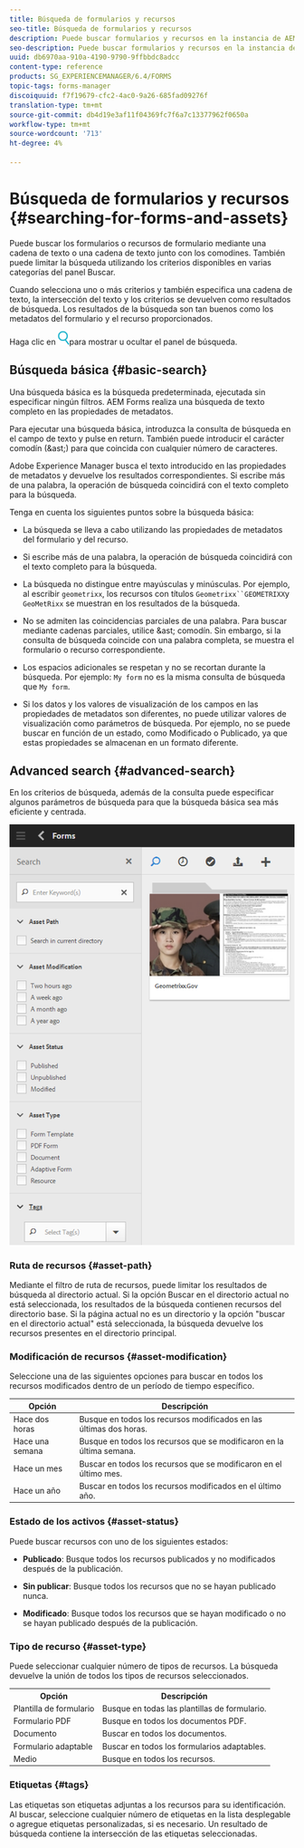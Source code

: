```yaml
---
title: Búsqueda de formularios y recursos
seo-title: Búsqueda de formularios y recursos
description: Puede buscar formularios y recursos en la instancia de AEM mediante AEM búsqueda. La búsqueda básica y avanzada le permite localizar rápidamente sus recursos.
seo-description: Puede buscar formularios y recursos en la instancia de AEM mediante AEM búsqueda. La búsqueda básica y avanzada le permite localizar rápidamente sus recursos.
uuid: db6970aa-910a-4190-9790-9ffbbdc8adcc
content-type: reference
products: SG_EXPERIENCEMANAGER/6.4/FORMS
topic-tags: forms-manager
discoiquuid: f7f19679-cfc2-4ac0-9a26-685fad09276f
translation-type: tm+mt
source-git-commit: db4d19e3af11f04369fc7f6a7c13377962f0650a
workflow-type: tm+mt
source-wordcount: '713'
ht-degree: 4%

---
```



# Búsqueda de formularios y recursos {#searching-for-forms-and-assets}

Puede buscar los formularios o recursos de formulario mediante una cadena de texto o una cadena de texto junto con los comodines. También puede limitar la búsqueda utilizando los criterios disponibles en varias categorías del panel Buscar.

Cuando selecciona uno o más criterios y también especifica una cadena de texto, la intersección del texto y los criterios se devuelven como resultados de búsqueda. Los resultados de la búsqueda son tan buenos como los metadatos del formulario y el recurso proporcionados.

Haga clic en ![aem6forms_search](assets/aem6forms_search.png)para mostrar u ocultar el panel de búsqueda.

## Búsqueda básica {#basic-search}

Una búsqueda básica es la búsqueda predeterminada, ejecutada sin especificar ningún filtros. AEM Forms realiza una búsqueda de texto completo en las propiedades de metadatos.

Para ejecutar una búsqueda básica, introduzca la consulta de búsqueda en el campo de texto y pulse en return. También puede introducir el carácter comodín (&amp;ast;) para que coincida con cualquier número de caracteres.

Adobe Experience Manager busca el texto introducido en las propiedades de metadatos y devuelve los resultados correspondientes. Si escribe más de una palabra, la operación de búsqueda coincidirá con el texto completo para la búsqueda.

Tenga en cuenta los siguientes puntos sobre la búsqueda básica:

* La búsqueda se lleva a cabo utilizando las propiedades de metadatos del formulario y del recurso.
* Si escribe más de una palabra, la operación de búsqueda coincidirá con el texto completo para la búsqueda.
* La búsqueda no distingue entre mayúsculas y minúsculas. Por ejemplo, al escribir `geometrixx`, los recursos con títulos `Geometrixx``GEOMETRIXX`y `GeoMetRixx` se muestran en los resultados de la búsqueda.

* No se admiten las coincidencias parciales de una palabra. Para buscar mediante cadenas parciales, utilice &amp;ast; comodín. Sin embargo, si la consulta de búsqueda coincide con una palabra completa, se muestra el formulario o recurso correspondiente.
* Los espacios adicionales se respetan y no se recortan durante la búsqueda. Por ejemplo: `My form` no es la misma consulta de búsqueda que `My form`.

* Si los datos y los valores de visualización de los campos en las propiedades de metadatos son diferentes, no puede utilizar valores de visualización como parámetros de búsqueda. Por ejemplo, no se puede buscar en función de un estado, como Modificado o Publicado, ya que estas propiedades se almacenan en un formato diferente.

## Advanced search {#advanced-search}

En los criterios de búsqueda, además de la consulta puede especificar algunos parámetros de búsqueda para que la búsqueda básica sea más eficiente y centrada.

![Campo de búsqueda y parámetros o filtros para AEM búsqueda de recursos y formularios](assets/search_forms_assets.png)

### Ruta de recursos {#asset-path}

Mediante el filtro de ruta de recursos, puede limitar los resultados de búsqueda al directorio actual. Si la opción Buscar en el directorio actual no está seleccionada, los resultados de la búsqueda contienen recursos del directorio base. Si la página actual no es un directorio y la opción &quot;buscar en el directorio actual&quot; está seleccionada, la búsqueda devuelve los recursos presentes en el directorio principal.

### Modificación de recursos {#asset-modification}

Seleccione una de las siguientes opciones para buscar en todos los recursos modificados dentro de un período de tiempo específico.

| **Opción** | **Descripción** |
|---|---|
| Hace dos horas | Busque en todos los recursos modificados en las últimas dos horas. |
| Hace una semana | Busque en todos los recursos que se modificaron en la última semana. |
| Hace un mes | Buscar en todos los recursos que se modificaron en el último mes. |
| Hace un año | Buscar en todos los recursos modificados en el último año. |

### Estado de los activos {#asset-status}

Puede buscar recursos con uno de los siguientes estados:

* **Publicado**: Busque todos los recursos publicados y no modificados después de la publicación.

* **Sin publicar**: Busque todos los recursos que no se hayan publicado nunca.

* **Modificado**: Busque todos los recursos que se hayan modificado o no se hayan publicado después de la publicación.

### Tipo de recurso {#asset-type}

Puede seleccionar cualquier número de tipos de recursos. La búsqueda devuelve la unión de todos los tipos de recursos seleccionados.

<table> 
 <tbody>
  <tr>
   <th>Opción</th> 
   <th>Descripción</th> 
  </tr>
  <tr>
   <td>Plantilla de formulario<br /> </td> 
   <td>Busque en todas las plantillas de formulario.<br /> </td> 
  </tr>
  <tr>
   <td>Formulario PDF</td> 
   <td>Busque en todos los documentos PDF.</td> 
  </tr>
  <tr>
   <td>Documento</td> 
   <td>Buscar en todos los documentos.</td> 
  </tr>
  <tr>
   <td>Formulario adaptable<br /> </td> 
   <td>Buscar en todos los formularios adaptables.</td> 
  </tr>
  <tr>
   <td>Medio</td> 
   <td>Busque en todos los recursos.<br /> </td> 
  </tr>
 </tbody>
</table>

### Etiquetas {#tags}

Las etiquetas son etiquetas adjuntas a los recursos para su identificación. Al buscar, seleccione cualquier número de etiquetas en la lista desplegable o agregue etiquetas personalizadas, si es necesario. Un resultado de búsqueda contiene la intersección de las etiquetas seleccionadas.
